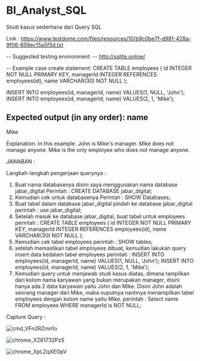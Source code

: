 # BI_Analyst_SQL
Studi kasus sederhana dari Query SQL

Link : https://www.testdome.com/files/resources/10/b9c0be7f-d981-428a-9f06-899ec15a5f5d.txt

-- Suggested testing environment:
-- http://sqlite.online/

-- Example case create statement:
CREATE TABLE employees (
  id INTEGER NOT NULL PRIMARY KEY,
  managerId INTEGER REFERENCES employees(id), 
  name VARCHAR(30) NOT NULL
);

INSERT INTO employees(id, managerId, name) VALUES(1, NULL, 'John');
INSERT INTO employees(id, managerId, name) VALUES(2, 1, 'Mike');

Expected output (in any order):
name
----
Mike

Explanation:
In this example.
John is Mike's manager. Mike does not manage anyone.
Mike is the only employee who does not manage anyone.

JAWABAN :

Langkah-langkah pengerjaan querynya :
1. Buat nama databasenya disini saya menggunakan nama database jabar_digital
Perintah : CREATE DATABASE jabar_digital;
2. Kemudian cek untuk databasenya
Perintah : SHOW Databases;
3. Buat tabel dalam database jabar_digital
pindah ke database jabar_digital 
perintah : use jabar_digital;
4. Setelah masuk ke database jabar_digital, buat tabel untuk employees
perintah : 
          CREATE TABLE employees (
            id INTEGER NOT NULL PRIMARY KEY,
            managerId INTEGER REFERENCES employees(id), 
            name VARCHAR(30) NOT NULL
          );
5. Kemudian cek tabel employees
perintah : SHOW tables;
6. setelah memastikan tabel employees dibuat, kemudian lakukan query insert data kedalam tabel employees
perintah : 
INSERT INTO employees(id, managerId, name) VALUES(1, NULL, 'John');
INSERT INTO employees(id, managerId, name) VALUES(2, 1, 'Mike');
7. Kemudian query untuk menjawab studi kasus diatas, dimana tampilkan dari kolom nama karyawan yang bukan merupakan manager, disini hanya ada 2 data karyawan yaitu 
John dan Mike. Disini John adalah seorang manager dari Mike, maka ouputnya nantinya menampilkan tabel employees dengan kolom name yaitu Mike.
perintah :
          Select name
          FROM employees
          WHERE managerId is NOT NULL;

Capture Query :

![cmd_VFn2RZmn1o](https://user-images.githubusercontent.com/30334980/146882659-f87f8fb5-9242-4180-aa13-2066b67fb4fc.png)

![chrome_XZ81732PzS](https://user-images.githubusercontent.com/30334980/146882687-d505af7d-c4f8-4e63-8dbe-6f6347f5fcb4.png)

![chrome_XpLZqXEOpV](https://user-images.githubusercontent.com/30334980/146882705-e1330fa7-d8c4-4502-93ea-f57d2d78c3fa.png)


